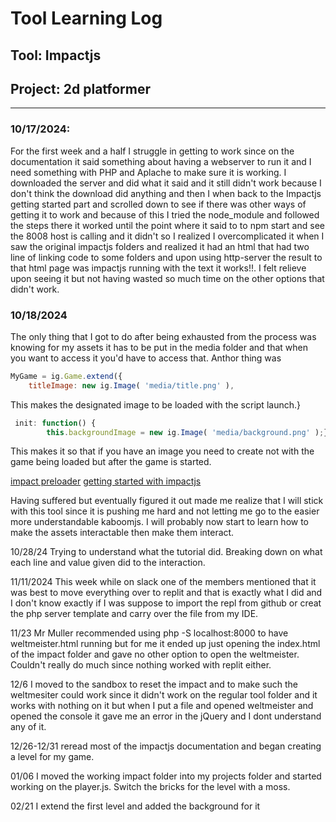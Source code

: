 # Tool Learning Log

## Tool: Impactjs

## Project: 2d platformer

---

### 10/17/2024:
For the first week and a half I struggle in getting to work since on the documentation it said something about having a webserver to run it and I need something with PHP and Aplache to make sure it is working. I downloaded the server and did what it said and it still didn't work because I don't think the download did anything and then I when back to the Impactjs getting started part and scrolled down to see if there was other ways of getting it to work and because of this I tried the node_module and followed the steps there it worked until the point where it said to to npm start and see the 8008 host is calling and it didn't so I realized I overcomplicated it when I saw the original impactjs folders and realized it had an html that had two line of linking code to some folders and upon using http-server the result to that html page was impactjs running with the text it works!!. I felt relieve upon seeing it but not having wasted so much time on the other options that didn't work.

### 10/18/2024
The only thing that I got to do after being exhausted from the process was knowing for my  assets it has to be put in the media folder and that when you want to access it you'd have to access that. Anthor thing was
```js
MyGame = ig.Game.extend({
    titleImage: new ig.Image( 'media/title.png' ),
```
This makes the designated image to be loaded with the script launch.}
```js
 init: function() {
        this.backgroundImage = new ig.Image( 'media/background.png' );}
```
This makes it so that if you have an image you need to create not with the game being loaded but after the game is started.

[impact preloader](https://impactjs.com/documentation/working-with-assets)
[getting started with impactjs](https://impactjs.com/documentation/getting-started)

Having suffered but eventually figured it out made me realize that I will stick with this tool since it is pushing me hard and not letting me go to the easier more understandable kaboomjs. I will probably now start to learn how to make the assets interactable then make them interact.

10/28/24
Trying to understand what the tutorial did.
Breaking down on what each line and value given did to the interaction.

11/11/2024
This week while on slack one of the members mentioned that it was best to move everything over to replit and that is exactly what I did and I don't know exactly if I was suppose to import the repl from github or creat the php server template and carry over the file from my IDE.

11/23
Mr Muller recommended using php -S localhost:8000 to have weltmeister.html running but for me it ended up just opening the index.html of the impact folder and gave no other option to open the weltmeister. Couldn't really do much since nothing worked with replit either.

12/6
I moved to the sandbox to reset the impact and to make such the weltmesiter could work since it didn't work on the regular tool folder and it works with nothing on it but when I put a file and opened weltmeister and opened the console it gave me an error in the jQuery and I dont understand any of it.

12/26-12/31
reread most of the impactjs documentation and began creating a level for my game.

01/06
I moved the working impact folder into my projects folder and started working on the player.js. Switch the bricks for the level with a moss.

02/21
I extend the first level and added the background for it 

<!--
* Links you used today (websites, videos, etc)
* Things you tried, progress you made, etc
* Challenges, a-ha moments, etc
* Questions you still have
* What you're going to try next
-->
